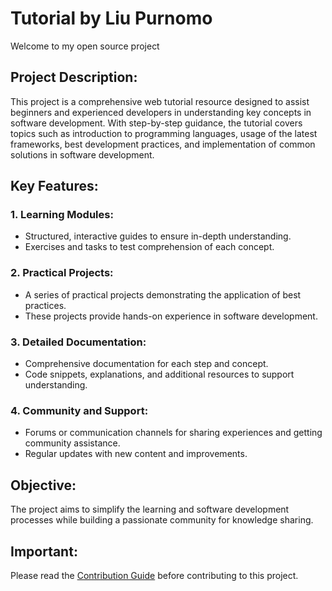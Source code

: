# Tutorial by Liu Purnomo

Welcome to my open source project

## **Project Description:**

This project is a comprehensive web tutorial resource designed to assist beginners and experienced developers in understanding key concepts in software development. With step-by-step guidance, the tutorial covers topics such as introduction to programming languages, usage of the latest frameworks, best development practices, and implementation of common solutions in software development.

## **Key Features:**

### 1. **Learning Modules:**

   - Structured, interactive guides to ensure in-depth understanding.
   - Exercises and tasks to test comprehension of each concept.

### 2. **Practical Projects:**

   - A series of practical projects demonstrating the application of best practices.
   - These projects provide hands-on experience in software development.

### 3. **Detailed Documentation:**

   - Comprehensive documentation for each step and concept.
   - Code snippets, explanations, and additional resources to support understanding.

### 4. **Community and Support:**

   - Forums or communication channels for sharing experiences and getting community assistance.
   - Regular updates with new content and improvements.

## Objective:

The project aims to simplify the learning and software development processes while building a passionate community for knowledge sharing.

## **Important:**

Please read the [Contribution Guide](CONTRIBUTE.md) before contributing to this project.